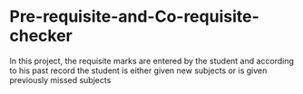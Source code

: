 # Pre-requisite-and-Co-requisite-checker
In this project, the requisite marks are entered by the student and according to his past record the student is either given new subjects or is given previously missed subjects 
